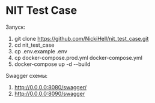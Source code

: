 # NIT Test Case

Запуск:
1. git clone https://github.com/NickiHell/nit_test_case.git
2. cd nit_test_case
3. cp .env.example .env
4. cp docker-compose.prod.yml docker-compose.yml
5. docker-compose up -d --build

Swagger схемы:
1. http://0.0.0.0:8080/swagger/
2. http://0.0.0.0:8090/swagger